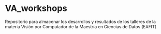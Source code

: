 # VA_workshops
Repositorio para almacenar los desarrollos y resultados de los talleres de la materia Visión por Computador de la Maestría en Ciencias de Datos (EAFIT) 
